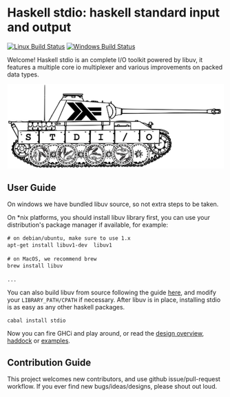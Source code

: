 Haskell stdio: haskell standard input and output
================================================

[![Linux Build Status](https://img.shields.io/travis/winterland1989/stdio/master.svg?label=Linux%20build)](https://travis-ci.org/winterland1989/stdio)
[![Windows Build Status](https://img.shields.io/appveyor/ci/winterland1989/stdio/master.svg?label=Windows%20build)](https://ci.appveyor.com/project/winterland1989/stdio/branch/master)

Welcome! Haskell stdio is an complete I/O toolkit powered by libuv, it features a multiple core io multiplexer and various improvements on packed data types.

![stdio banner](./img/banner.png)

User Guide
----------

On windows we have bundled libuv source, so not extra steps to be taken.

On \*nix platforms, you should install libuv library first, you can use your distribution's package manager if available, for example:

```
# on debian/ubuntu, make sure to use 1.x
apt-get install libuv1-dev  libuv1

# on MacOS, we recommend brew
brew install libuv

...
```

You can also build libuv from source following the guide [here](https://github.com/libuv/libuv#build-instructions), and modify your `LIBRARY_PATH/CPATH` if necessary. After libuv is in place, installing stdio is as easy as any other haskell packages.

```
cabal install stdio
```

Now you can fire GHCi and play around, or read the [design overview](https://haskell-stdio.github.io/stdio), [haddock](https://haskell-stdio.github.io/stdio/haddock/) or [examples]().

Contribution Guide
------------------

This project welcomes new contributors, and use github issue/pull-request workflow. If you ever find new bugs/ideas/designs, please shout out loud.
